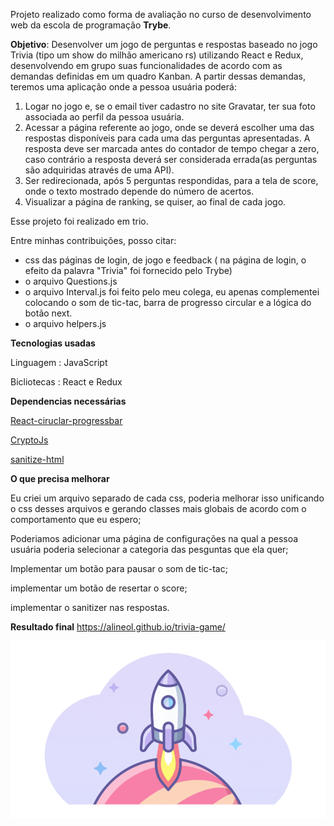 Projeto realizado como forma de avaliação no curso de desenvolvimento web da escola de programação **Trybe**.

**Objetivo**: Desenvolver um jogo de perguntas e respostas baseado no jogo Trivia (tipo um show do milhão americano rs) utilizando React e 
Redux, desenvolvendo em grupo suas funcionalidades de acordo com as demandas definidas em um quadro Kanban. A partir dessas demandas, 
teremos uma aplicação onde a pessoa usuária poderá:

1. Logar no jogo e, se o email tiver cadastro no site Gravatar, ter sua foto associada ao perfil da pessoa usuária.
2. Acessar a página referente ao jogo, onde se deverá escolher uma das respostas disponíveis para cada uma das perguntas apresentadas. A resposta deve ser marcada antes do contador de tempo chegar a zero, caso contrário a resposta deverá ser considerada errada(as perguntas são adquiridas através de uma API).
3. Ser redirecionada, após 5 perguntas respondidas, para a tela de score, onde o texto mostrado depende do número de acertos.
4. Visualizar a página de ranking, se quiser, ao final de cada jogo.
<!-- 5. Configurar algumas opções para o jogo em uma tela de configuração acessível a partir do cabeçalho do app. -->

Esse projeto foi realizado em trio. 

Entre minhas contribuições, posso citar: 

- css das páginas de login, de jogo e feedback ( na página de login, o efeito da palavra "Trivia" foi fornecido pelo Trybe)
- o arquivo Questions.js
- o arquivo Interval.js foi feito pelo meu colega, eu apenas complementei colocando o som de tic-tac, barra de progresso circular e a lógica do botão next. 
- o arquivo helpers.js


**Tecnologias usadas**

Linguagem : JavaScript

Bicliotecas : React e Redux 

**Dependencias necessárias**

[React-ciruclar-progressbar](https://www.npmjs.com/package/react-circular-progressbar)

[CryptoJs](https://github.com/brix/crypto-js)

[sanitize-html](https://www.npmjs.com/package/sanitize-html)

**O que precisa melhorar**

Eu criei um arquivo separado de cada css, poderia melhorar isso unificando o css desses arquivos e gerando classes mais globais de acordo com o comportamento que eu espero;

Poderiamos adicionar uma página de configurações na qual a pessoa usuária poderia selecionar a categoria das pesguntas que ela quer;

Implementar um botão para pausar o som de tic-tac;

implementar um botão de resertar o score;

implementar o sanitizer nas respostas.

**Resultado final**
https://alineol.github.io/trivia-game/

  
  ![](https://github.com/Alineol/Pixels-art/blob/main/1_viMDiyH9fN7cmcM0n3qqIg.gif)
